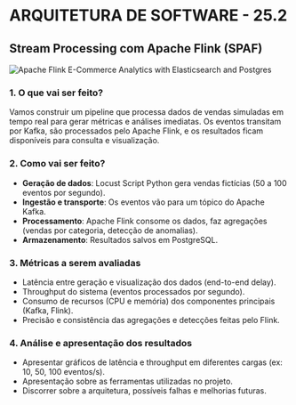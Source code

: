 # ARQUITETURA DE SOFTWARE - 25.2

## Stream Processing com Apache Flink (SPAF)

![Apache Flink E-Commerce Analytics with Elasticsearch and Postgres](architecture_img.png)

### 1. O que vai ser feito?
Vamos construir um pipeline que processa dados de vendas simuladas em tempo real para gerar métricas e análises imediatas. Os eventos transitam por Kafka, são processados pelo Apache Flink, e os resultados ficam disponíveis para consulta e visualização.

### 2. Como vai ser feito?
- **Geração de dados**: Locust Script Python gera vendas fictícias (50 a 100 eventos por segundo).
- **Ingestão e transporte**: Os eventos vão para um tópico do Apache Kafka.
- **Processamento**: Apache Flink consome os dados, faz agregações (vendas por categoria, detecção de anomalias).
- **Armazenamento**: Resultados salvos em PostgreSQL.

### 3. Métricas a serem avaliadas
- Latência entre geração e visualização dos dados (end-to-end delay).
- Throughput do sistema (eventos processados por segundo).
- Consumo de recursos (CPU e memória) dos componentes principais (Kafka, Flink).
- Precisão e consistência das agregações e detecções feitas pelo Flink.

### 4. Análise e apresentação dos resultados
- Apresentar gráficos de latência e throughput em diferentes cargas (ex: 10, 50, 100 eventos/s).
- Apresentação sobre as ferramentas utilizadas no projeto.
- Discorrer sobre a arquitetura, possíveis falhas e melhorias futuras.